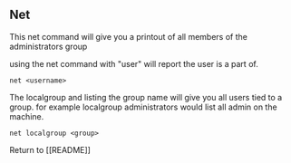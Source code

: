 ## Net

This net command will give you a printout of all members of the administrators group

using the net command with "user"  will report the user is a part of.  

	net <username>
	
The localgroup and listing the group name will give you all users tied to a group. for example localgroup administrators would list all admin on the machine. 

	net localgroup <group>
	
Return to [[README]]